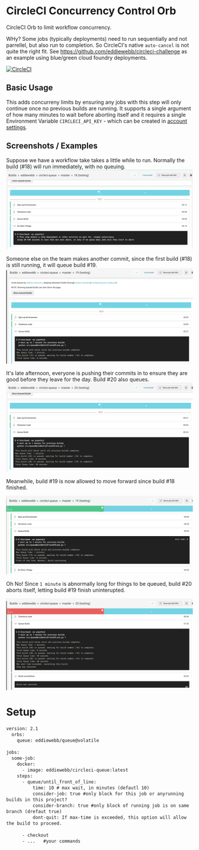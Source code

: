 # CircleCI Concurrency Control Orb
CircleCI Orb to limit workflow concurrency.

WHy?  Some jobs (typically deployments) need to run sequentially and not parrellel, but also run to completion. So CircleCI's native `auto-cancel` is not quite the right fit.
See https://github.com/eddiewebb/circleci-challenge as an example using blue/green cloud foundry deployments.

[![CircleCI](https://circleci.com/gh/eddiewebb/circleci-queue/tree/master.svg?style=svg)](https://circleci.com/gh/eddiewebb/circleci-queue/tree/master)

## Basic Usage
This adds concurreny limits by ensuring any jobs with this step will only continue once no previous builds are running.  It supports a single argument of how many minutes to wait before aborting itself and it requires a single Environment Variable `CIRCLECI_API_KEY` - which can be created in [account settings](https://circleci.com/account/api).


## Screenshots / Examples
Suppose we have a workflow take takes a little while to run.  Normally the build (#18) will run immediately, with no queuing.
![no queuing if only active build](assets/build_noqueue.png)

Someone else on the team makes another commit, since the first build (#18) is still running, it will queue build #19.
![no queuing if only active build](assets/build_queue2.png)

It's late afternoon, everyone is pushing their commits in to ensure they are good before they leave for the day. Build #20 also queues.
![no queuing if only active build](assets/build_queued.png)

Meanwhile, build #19 is now allowed to move forward since build #18 finished.

![no queuing if only active build](assets/build_progressed.png)

Oh No!  Since `1 minute` is abnormally long for things to be queued, build #20 aborts itself, letting build #19 finish uninterupted.

![no queuing if only active build](assets/build_aborted.png)

# Setup

```
version: 2.1
  orbs:
    queue: eddiewebb/queue@volatile

jobs:
  some-job:
    docker:
      - image: eddiewebb/circleci-queue:latest  
    steps:
      - queue/until_front_of_line:
          time: 10 # max wait, in minutes (defautl 10)
          consider-job: true #only block for this job or anyrunning builds in this project?
          consider-branch: true #only block of running job is on same branch (drefaut true)
          dont-quit: If max-time is exceeded, this option will allow the build to proceed.

      - checkout
      - ...   #your commands
 

```
